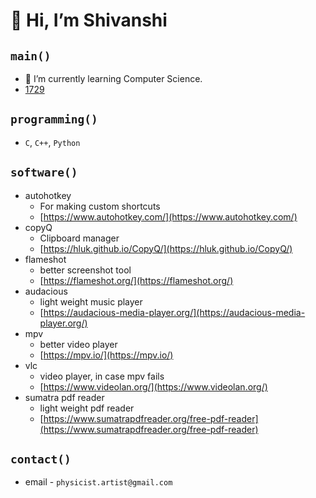 # 👋 Hi, I’m Shivanshi

## `main()`

- 🌱 I’m currently learning Computer Science.
- [1729](https://en.wikipedia.org/wiki/1729_(number))

## `programming()`

- `C`, `C++`, `Python`

## `software()`

- autohotkey
  - For making custom shortcuts
  - [https://www.autohotkey.com/](https://www.autohotkey.com/)
- copyQ
  - Clipboard manager
  - [https://hluk.github.io/CopyQ/](https://hluk.github.io/CopyQ/)
- flameshot
  - better screenshot tool
  - [https://flameshot.org/](https://flameshot.org/)
- audacious
  - light weight music player
  - [https://audacious-media-player.org/](https://audacious-media-player.org/)
- mpv
  - better video player
  - [https://mpv.io/](https://mpv.io/)
- vlc
  - video player, in case mpv fails
  - [https://www.videolan.org/](https://www.videolan.org/)
- sumatra pdf reader
  - light weight pdf reader
  - [https://www.sumatrapdfreader.org/free-pdf-reader](https://www.sumatrapdfreader.org/free-pdf-reader)

## `contact()`

- email - `physicist.artist@gmail.com`
